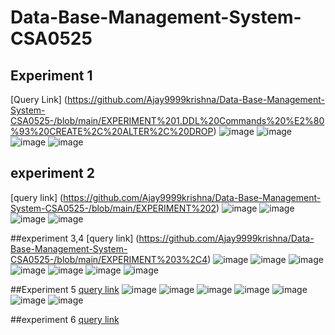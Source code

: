 # Data-Base-Management-System-CSA0525
## Experiment 1
[Query Link] 
(https://github.com/Ajay9999krishna/Data-Base-Management-System-CSA0525-/blob/main/EXPERIMENT%201.DDL%20Commands%20%E2%80%93%20CREATE%2C%20ALTER%2C%20DROP)
![image](https://user-images.githubusercontent.com/113514165/193735816-5ac1345c-585d-4450-8d6f-2ee24d00fe68.png)
![image](https://user-images.githubusercontent.com/113514165/193735869-307d7f77-e0d1-44bd-ab24-280628548706.png)
![image](https://user-images.githubusercontent.com/113514165/193735915-697027fa-34c4-41e3-a70e-3aaa2a800846.png)
![image](https://user-images.githubusercontent.com/113514165/193735942-0eea1e67-0ef8-4757-804f-7e70cbcf1609.png)

## experiment 2
[query link]
(https://github.com/Ajay9999krishna/Data-Base-Management-System-CSA0525-/blob/main/EXPERIMENT%202)
![image](https://user-images.githubusercontent.com/113514165/193736303-08e847c8-67b6-48eb-bd26-76bae4638c25.png)
![image](https://user-images.githubusercontent.com/113514165/193736339-8ef17bf7-31c0-47fc-b185-79d1377a9ccd.png)
![image](https://user-images.githubusercontent.com/113514165/193736365-aa93c0b8-60cc-4e6e-9b96-bfe28927321e.png)
![image](https://user-images.githubusercontent.com/113514165/193736415-4181ca54-87bf-47c6-bcc5-2b9eee6f4d0c.png)

##experiment 3,4
[query link] (https://github.com/Ajay9999krishna/Data-Base-Management-System-CSA0525-/blob/main/EXPERIMENT%203%2C4)
![image](https://user-images.githubusercontent.com/113514165/193742172-4e944d87-d0f3-4538-8b9c-d54b018c2ab8.png)
![image](https://user-images.githubusercontent.com/113514165/193742200-2c966c94-4fd7-4d6d-9d7e-92d5e82ce703.png)
![image](https://user-images.githubusercontent.com/113514165/193742236-03ad9d13-0045-4726-aae4-0578a7717828.png)
![image](https://user-images.githubusercontent.com/113514165/193742253-a932cec5-36f6-4fef-8c18-1bd79d9ddf6e.png)
![image](https://user-images.githubusercontent.com/113514165/193742275-2fc1dbd0-e9fc-404d-9c81-e1654ffd5584.png)
![image](https://user-images.githubusercontent.com/113514165/193742295-da8251a3-9530-4f08-8003-27810baee4a9.png)
![image](https://user-images.githubusercontent.com/113514165/193742317-e9ef7615-bfcf-475a-b1bd-8925d12e7806.png)

##Experiment 5
[query link](https://github.com/Ajay9999krishna/Data-Base-Management-System-CSA0525-/blob/main/EXPERIMENT%205)
![image](https://user-images.githubusercontent.com/113514165/193742759-046738b0-0a6b-413e-931e-7e5848bbe02c.png)
![image](https://user-images.githubusercontent.com/113514165/193742456-71f359ad-baea-41a0-b580-00611f354f39.png)
![image](https://user-images.githubusercontent.com/113514165/193742508-84f3d7fc-e6aa-4a9a-986d-8d518f875ec1.png)
![image](https://user-images.githubusercontent.com/113514165/193742530-8da7fa87-ea11-42bb-aa68-1deaf6d66ab5.png)
![image](https://user-images.githubusercontent.com/113514165/193742921-4652c860-daa7-4976-86c8-f27d94024be8.png)
![image](https://user-images.githubusercontent.com/113514165/193742942-3d1cec69-3692-40be-9b76-d117a3e59212.png)
![image](https://user-images.githubusercontent.com/113514165/193742976-e95390a7-65cb-4b08-80aa-17d2d283cbb0.png)

##experiment 6
[query link](https://github.com/Ajay9999krishna/Data-Base-Management-System-CSA0525-/blob/main/EXPERIMENT%206)
